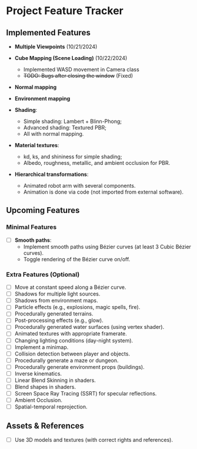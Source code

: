 # Project Feature Tracker

## Implemented Features

- **Multiple Viewpoints** (10/21/2024)

- **Cube Mapping (Scene Loading)** (10/22/2024)

  - Implemented WASD movement in Camera class
  - ~~TODO: Bugs after closing the window~~ (Fixed)
  
- **Normal mapping**

- **Environment mapping**

- **Shading**:
  - Simple shading: Lambert + Blinn-Phong;
  - Advanced shading: Textured PBR;
  - All with normal mapping.
  
- **Material textures**:
  - kd, ks, and shininess for simple shading;
  - Albedo, roughness, metallic, and ambient occlusion for PBR.
 
- **Hierarchical transformations**:
  - Animated robot arm with several components.
  - Animation is done via code (not imported from external software).

## Upcoming Features

### Minimal Features

- [ ] **Smooth paths**:
  - Implement smooth paths using Bézier curves (at least 3 Cubic Bézier curves).
  - Toggle rendering of the Bézier curve on/off.

### Extra Features (Optional)

- [ ] Move at constant speed along a Bézier curve.
- [ ] Shadows for multiple light sources.
- [ ] Shadows from environment maps.
- [ ] Particle effects (e.g., explosions, magic spells, fire).
- [ ] Procedurally generated terrains.
- [ ] Post-processing effects (e.g., glow).
- [ ] Procedurally generated water surfaces (using vertex shader).
- [ ] Animated textures with appropriate framerate.
- [ ] Changing lighting conditions (day-night system).
- [ ] Implement a minimap.
- [ ] Collision detection between player and objects.
- [ ] Procedurally generate a maze or dungeon.
- [ ] Procedurally generate environment props (buildings).
- [ ] Inverse kinematics.
- [ ] Linear Blend Skinning in shaders.
- [ ] Blend shapes in shaders.
- [ ] Screen Space Ray Tracing (SSRT) for specular reflections.
- [ ] Ambient Occlusion.
- [ ] Spatial-temporal reprojection.

## Assets & References

- [ ] Use 3D models and textures (with correct rights and references).
